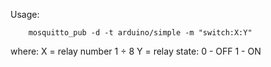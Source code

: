 Usage:


        mosquitto_pub -d -t arduino/simple -m "switch:X:Y"
    
where:
        X = relay number 1 ÷ 8
        Y = relay state:
                          0 - OFF
                          1 - ON
